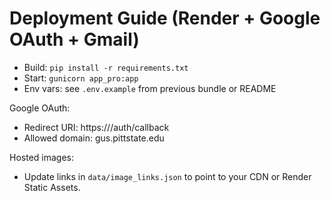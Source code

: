 
# Deployment Guide (Render + Google OAuth + Gmail)

- Build: `pip install -r requirements.txt`
- Start: `gunicorn app_pro:app`
- Env vars: see `.env.example` from previous bundle or README

Google OAuth:
- Redirect URI: https://<your-domain>/auth/callback
- Allowed domain: gus.pittstate.edu

Hosted images:
- Update links in `data/image_links.json` to point to your CDN or Render Static Assets.

